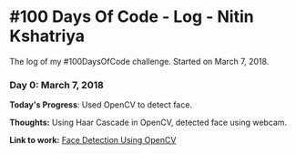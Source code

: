 # #100 Days Of Code - Log - Nitin Kshatriya

The log of my #100DaysOfCode challenge. Started on March 7, 2018.

### Day 0: March 7, 2018

**Today's Progress**: Used OpenCV to detect face.

**Thoughts:** Using Haar Cascade in OpenCV, detected face using webcam.

**Link to work:** [Face Detection Using OpenCV](https://github.com/ni3-k/Face-Detection-Using-OpenCV)

<!---### Day 0: February 30, 2016 (Example 2)
##### (delete me or comment me out)

**Today's Progress**: Fixed CSS, worked on canvas functionality for the app.

**Thoughts**: I really struggled with CSS, but, overall, I feel like I am slowly getting better at it. Canvas is still new for me, but I managed to figure out some basic functionality.

**Link(s) to work**: [Calculator App](http://www.example.com)


### Day 1: June 27, Monday

**Today's Progress**: I've gone through many exercises on FreeCodeCamp.

**Thoughts** I've recently started coding, and it's a great feeling when I finally solve an algorithm challenge after a lot of attempts and hours spent.

**Link(s) to work**
1. [Find the Longest Word in a String](https://www.freecodecamp.com/challenges/find-the-longest-word-in-a-string)
2. [Title Case a Sentence](https://www.freecodecamp.com/challenges/title-case-a-sentence)
--->